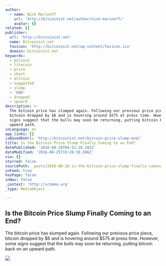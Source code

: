 ```yaml
---
author:
  - name: Nick Marinoff
    url: 'http://bitcoinist.net/author/nick-marinoff/'
    avatar: {}
related: []
publisher:
  url: 'http://bitcoinist.net'
  name: Bitcoinist.net
  favicon: 'http://bitcoinist.net/wp-content/favicon.ico'
  domain: bitcoinist.net
keywords:
  - bitcoin
  - litecoin
  - price
  - chart
  - altcoin
  - suggested
  - slump
  - '600'
  - dropped
  - upward
description: >-
  The bitcoin price has slumped again. Following our previous price piece,
  bitcoin dropped by $6 and is hovering around $575 at press time. However, some
  signs suggest that the bulls may soon be returning, putting bitcoin back on an
  upward path.
inLanguage: en
app_links: []
isBasedOnUrl: 'http://bitcoinist.net/bitcoin-price-slump-end/'
title: Is the Bitcoin Price Slump Finally Coming to an End?
datePublished: '2016-08-26T04:52:28.283Z'
dateModified: '2016-08-25T19:28:19.506Z'
via: {}
starred: false
sourcePath: _posts/2016-08-26-is-the-bitcoin-price-slump-finally-coming-to-an-end.md
inFeed: true
hasPage: false
inNav: false
_context: 'http://schema.org'
_type: MediaObject

---
```

<article style=""><h1>Is the Bitcoin Price Slump Finally Coming to an End?</h1><p>The bitcoin price has slumped again. Following our previous price piece, bitcoin dropped by $6 and is hovering around $575 at press time. However, some signs suggest that the bulls may soon be returning, putting bitcoin back on an upward path.</p><img src="http://bitcoinist.net/wp-content/uploads/2016/08/Trader-computer.jpg" /></article>